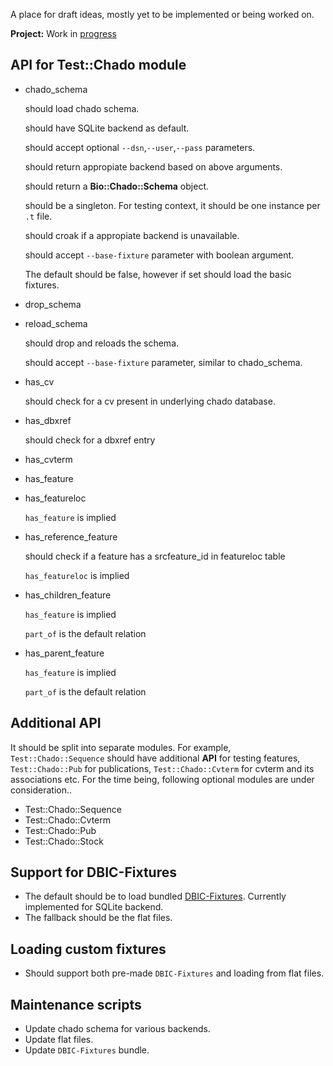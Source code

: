 A place for draft ideas, mostly yet to be implemented or being worked on.

__Project:__ Work in [progress](https://github.com/dictyBase/Test-Chado)

## API for Test::Chado module
+ chado_schema

    should load chado schema.

    should have SQLite backend as default.

    should accept optional ```--dsn```,```--user```,```--pass``` parameters.

    should return appropiate backend based on above arguments.

    should return a __Bio::Chado::Schema__ object.

    should be a singleton. 
        For testing context, it should be one instance per ```.t``` file.

    should croak if a appropiate backend is unavailable.
    
    should accept ```--base-fixture``` parameter with boolean argument. 

     The default should be false, however if set should load the basic fixtures.

+ drop_schema

+ reload_schema

    should drop and reloads the schema.

    should accept ```--base-fixture``` parameter, similar to chado_schema.

+ has_cv

    should check for a cv present in underlying chado database.

+ has_dbxref

    should check for a dbxref entry
+ has_cvterm

+ has_feature

+ has_featureloc

    ```has_feature``` is implied

+ has_reference_feature

    should check if a feature has a srcfeature_id in featureloc table

    ```has_featureloc``` is implied

+ has_children_feature

    ```has_feature``` is implied

    ```part_of``` is the default relation

+ has_parent_feature

    ```has_feature``` is implied

    ```part_of``` is the default relation

## Additional API
It should be split into separate modules. For example, ```Test::Chado::Sequence``` should have additional __API__ for testing features,
```Test::Chado::Pub``` for publications, ```Test::Chado::Cvterm``` for cvterm and its associations etc. For the time being, following optional modules are
under consideration..

* Test::Chado::Sequence
* Test::Chado::Cvterm
* Test::Chado::Pub
* Test::Chado::Stock

## Support for DBIC-Fixtures
+ The default should be to load bundled [DBIC-Fixtures](https://metacpan.org/module/DBIx::Class::Fixtures). 
    Currently implemented for SQLite backend.
+ The fallback should be the flat files.


## Loading custom fixtures
+ Should support both pre-made ```DBIC-Fixtures``` and loading from flat files.

## Maintenance scripts
+ Update chado schema for various backends.
+ Update flat files.
+ Update ```DBIC-Fixtures``` bundle.


